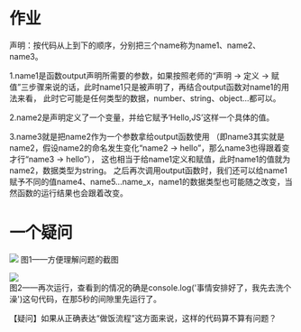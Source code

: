# 作业
声明：按代码从上到下的顺序，分别把三个name称为name1、name2、name3。

1.name1是函数output声明所需要的参数，如果按照老师的“声明 → 定义 → 赋值”三步骤来说的话，此时name1只是被声明了，再结合output函数对name1的用法来看，
  此时它可能是任何类型的数据，number、string、object...都可以。
  
2.name2是声明定义了一个变量，并给它赋予‘Hello,JS’这样一个具体的值。

3.name3就是把name2作为一个参数拿给output函数使用
（即name3其实就是name2，假设name2的命名发生变化“name2 → hello”，那么name3也得跟着变才行“name3 → hello”），
 这也相当于给name1定义和赋值，此时name1的值就为name2，数据类型为string。
 之后再次调用output函数时，我们还可以给name1赋予不同的值name4、name5...name_x，name1的数据类型也可能随之改变，当然函数的运行结果也会跟着改变。

# 一个疑问

![](https://ws2.sinaimg.cn/large/006tKfTcgy1fiw3x4c7zoj30rs0fndsz.jpg)
图1——方便理解问题的截图

![](http://ww2.sinaimg.cn/large/006tKfTcgy1fiw39xr971j30m805s0tz.jpg)
<br />图2——再次运行，查看到的情况的确是console.log('事情安排好了，我先去洗个澡')这句代码，在那5秒的间隙里先运行了。

【疑问】如果从正确表达“做饭流程”这方面来说，这样的代码算不算有问题？
